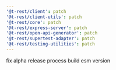 ```yaml
---
'@t-rest/client': patch
'@t-rest/client-utils': patch
'@t-rest/core': patch
'@t-rest/express-server': patch
'@t-rest/open-api-generator': patch
'@t-rest/supertest-adapter': patch
'@t-rest/testing-utilities': patch
---
```


fix alpha release process build esm version
